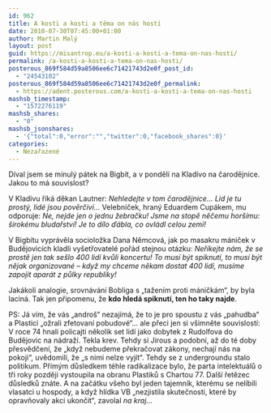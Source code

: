 ```yaml
---
id: 962
title: A kosti a kosti a těma on nás hostí
date: 2010-07-30T07:45:00+01:00
author: Martin Malý
layout: post
guid: https://misantrop.eu/a-kosti-a-kosti-a-tema-on-nas-hosti/
permalink: /a-kosti-a-kosti-a-tema-on-nas-hosti/
posterous_869f584d59a8506ee6c71421743d2e0f_post_id:
  - "24543102"
posterous_869f584d59a8506ee6c71421743d2e0f_permalink:
  - https://adent.posterous.com/a-kosti-a-kosti-a-tema-on-nas-hosti
mashsb_timestamp:
  - "1572276119"
mashsb_shares:
  - "0"
mashsb_jsonshares:
  - '{"total":0,"error":"","twitter":0,"facebook_shares":0}'
categories:
  - Nezařazené
---
```

Díval jsem se minulý pátek na Bigbít, a v pondělí na Kladivo na čarodějnice. Jakou to má souvislost?

V Kladivu říká děkan Lautner: _Nehledejte v tom čarodějnice&#8230; Lid je tu prostý, lidé jsou pověrčiví&#8230;_ Velebníček, hraný Eduardem Cupákem, mu odporuje: _Ne, nejde jen o jednu žebračku! Jsme na stopě něčemu horšímu: širokému bludařství! Je to dílo ďábla, co ovládl celou zemi!_

V Bigbítu vyprávěla socioložka Dana Němcová, jak po masakru mániček v Budějovicích kladli vyšetřovatelé pořád stejnou otázku: _Neříkejte nám, že se prostě jen tak sešlo 400 lidí kvůli koncertu! To musí být spiknutí, to musí být nějak organizované &#8211; když my chceme někam dostat 400 lidí, musíme zapojit aparát z půlky republiky!_

Jakákoli analogie, srovnávání Bobliga s &#8222;tažením proti máničkám&#8220;, by byla laciná. Tak jen připomenu, že **kdo hledá spiknutí, ten ho taky najde**.



PS: Já vím, že vás &#8222;androš&#8220; nezajímá, že to je pro spoustu z vás &#8222;pahudba&#8220; a Plastici &#8222;ožrali zfetovaní pobudové&#8220;&#8230; ale přeci jen si všimněte souvislostí: V roce 74 hnali policajti několik set lidí jako dobytek z Rudolfova do Budějovic na nádraží. Tekla krev. Tehdy si Jirous a podobní, až do té doby přesvědčení, že &#8222;když nebudeme překračovat zákony, nechají nás na pokoji&#8220;, uvědomili, že &#8222;s nimi nelze vyjít&#8220;. Tehdy se z undergroundu stalo politikum. Přímým důsledkem téhle radikalizace bylo, že parta intelektuálů o tři roky později vystoupila na obranu Plastiků s Chartou 77. Další řetězec důsledků znáte. A na začátku všeho byl jeden tajemník, kterému se nelíbili vlasatci u hospody, a když hlídka VB &#8222;nezjistila skutečnosti, které by opravňovaly akci ukončit&#8220;, zavolal _na kraj&#8230;_

 